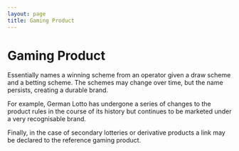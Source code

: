 ```yaml
---
layout: page
title: Gaming Product
---
```

# Gaming Product
Essentially names a winning scheme from an operator given a draw scheme and a betting scheme. The schemes may change over time, but the name persists, creating a durable brand.

For example, German Lotto has undergone a series of changes to the product rules in the course of its history but continues to be marketed under a very recognisable brand.

Finally, in the case of secondary lotteries or derivative products a link may be declared to the reference gaming product.
